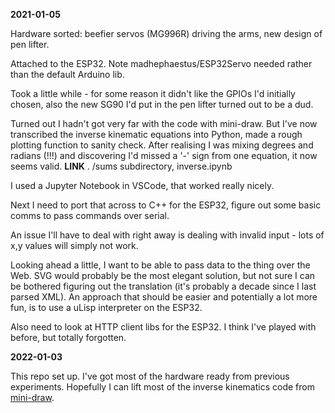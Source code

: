 **2021-01-05**

Hardware sorted: beefier servos (MG996R) driving the arms, new design of pen lifter.

Attached to the ESP32. Note madhephaestus/ESP32Servo needed rather than the default Arduino lib.

Took a little while - for some reason it didn't like the GPIOs I'd initially chosen, also the new SG90 I'd put in the pen lifter turned out to be a dud.

Turned out I hadn't got very far with the code with mini-draw. But I've now transcribed the inverse kinematic equations into Python, made a rough plotting function to sanity check. After realising I was mixing degrees and radians (!!!) and discovering I'd missed a '-' sign from one equation, it now seems valid. **LINK** . /sums subdirectory, inverse.ipynb

I used a Jupyter Notebook in VSCode, that worked really nicely.

Next I need to port that across to C++ for the ESP32, figure out some basic comms to pass commands over serial.

An issue I'll have to deal with right away is dealing with invalid input - lots of x,y values will simply not work.

Looking ahead a little, I want to be able to pass data to the thing over the Web. SVG would probably be the most elegant solution, but not sure I can be bothered figuring out the translation (it's probably a decade since I last parsed XML). An approach that should be easier and potentially a lot more fun, is to use a uLisp interpreter on the ESP32.

Also need to look at HTTP client libs for the ESP32. I think I've played with before, but totally forgotten.

**2022-01-03**

This repo set up. I've got most of the hardware ready from previous experiments. Hopefully I can lift most of the inverse kinematics code from [mini-draw](https://github.com/danja/mini-draw).
